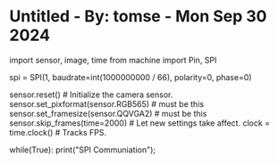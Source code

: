 # Untitled - By: tomse - Mon Sep 30 2024

import sensor, image, time
from machine import Pin, SPI

spi = SPI(1, baudrate=int(1000000000 / 66), polarity=0, phase=0)


sensor.reset()  # Initialize the camera sensor.
sensor.set_pixformat(sensor.RGB565)  # must be this
sensor.set_framesize(sensor.QQVGA2)  # must be this
sensor.skip_frames(time=2000)  # Let new settings take affect.
clock = time.clock()  # Tracks FPS.


while(True):
    print("SPI Communiation");
